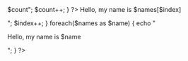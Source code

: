 <?php 
    $names= array("Sam", "James", "Danny", "Sara");
    $count = 0;
    while($count <= 100) {
        echo" <p>$count</>";
        $count++;
    }
?>

<?php 
    $index = 0;
    while($index < count($names)){
        echo "<p>Hello, my name is $names[$index]</p>";
        $index++;
    }

    foreach($names as $name) {
        echo "<p>Hello, my name is $name</p>";
    }
?>